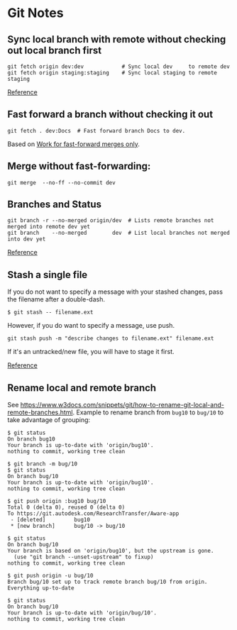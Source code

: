 # Git Notes

## Sync local branch with remote without checking out local branch first
```
git fetch origin dev:dev            # Sync local dev     to remote dev
git fetch origin staging:staging    # Sync local staging to remote staging
```
[Reference](https://stackoverflow.com/a/12276041)    


## Fast forward a branch without checking it out
```
git fetch . dev:Docs  # Fast forward branch Docs to dev.
```
Based on [Work for fast-forward merges only](https://stackoverflow.com/a/17722977/2868437).


## Merge without fast-forwarding:

    git merge  --no-ff --no-commit dev


## Branches and Status
```
git branch -r --no-merged origin/dev  # Lists remote branches not merged into remote dev yet
git branch    --no-merged        dev  # List local branches not merged into dev yet
```
[Reference](https://stackoverflow.com/a/12276041)    


## Stash a single file

If you do not want to specify a message with your stashed changes, pass the filename after a double-dash.

    $ git stash -- filename.ext

However, if you do want to specify a message, use push.

    git stash push -m "describe changes to filename.ext" filename.ext

If it's an untracked/new file, you will have to stage it first.

[Reference](https://stackoverflow.com/a/55073847)    


## Rename local and remote branch
See <https://www.w3docs.com/snippets/git/how-to-rename-git-local-and-remote-branches.html>.
Example to rename branch from `bug10` to `bug/10` to take advantage of grouping:
```
$ git status
On branch bug10
Your branch is up-to-date with 'origin/bug10'.
nothing to commit, working tree clean

$ git branch -m bug/10
$ git status
On branch bug/10
Your branch is up-to-date with 'origin/bug10'.
nothing to commit, working tree clean

$ git push origin :bug10 bug/10
Total 0 (delta 0), reused 0 (delta 0)
To https://git.autodesk.com/ResearchTransfer/Aware-app
 - [deleted]         bug10
 * [new branch]      bug/10 -> bug/10

$ git status
On branch bug/10
Your branch is based on 'origin/bug10', but the upstream is gone.
  (use "git branch --unset-upstream" to fixup)
nothing to commit, working tree clean

$ git push origin -u bug/10
Branch bug/10 set up to track remote branch bug/10 from origin.
Everything up-to-date

$ git status
On branch bug/10
Your branch is up-to-date with 'origin/bug/10'.
nothing to commit, working tree clean
```

